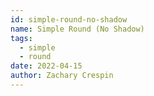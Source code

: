 ```yaml
---
id: simple-round-no-shadow
name: Simple Round (No Shadow)
tags: 
  - simple
  - round
date: 2022-04-15
author: Zachary Crespin
---
```

